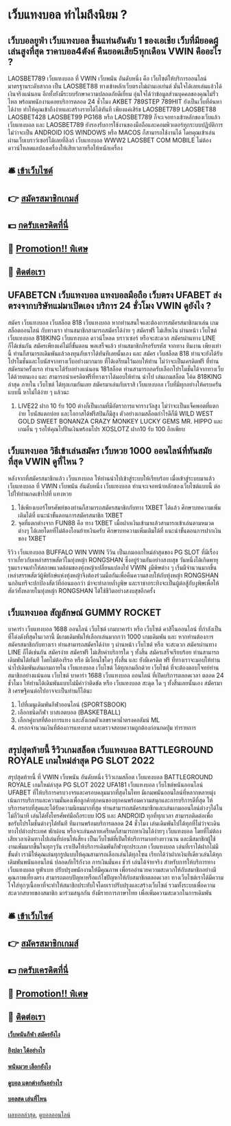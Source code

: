 # เว็บแทงบอล ทำไมถึงนิยม ?
## เว็บบอลยูฟ่า เว็บแทงบอล ขึ้นแท่นอันดับ 1 ของเอเชีย เว็บที่มียอดผู้เล่นสูงที่สุด ราคาบอล4ตังค์ คืนยอดเสีย5ทุกเดือน VWIN คืออะไร ?
LAOSBET789 เว็บแทงบอล ที่ VWIN เว็บพนัน อันดับหนึ่ง คือ เว็บไซต์ให้บริการออนไลน์มาตรฐานระดับสากล เป็น LAOSBET88 ทางเข้าหลักเว็บตรงไม่ผ่านเอเย่นต์ มั่นใจได้เลยเล่นแล้วได้เงินจริงแน่นอน อีกทั้งยังมีระบบรักษาความปลอดภัยดีเยี่ยม อุ่นใจได้ว่าข้อมูลส่วนบุคคลของคุณไม่รั่วไหล พร้อมพนักงานคอยบริการตลอด 24 ชั่วโมง AKBET 789STEP 789HIT ยังเป็นเว็บที่ค้นหาได้ง่าย ทำให้คุณเข้าถึงง่ายและสร้างรายได้ได้ทันที เพียงแค่เสิร์ช LAOSBET789 LAOSBET88 LAOSBET428 LAOSBET99 PG168 หรือ LAOSBET789 ก็จะเจอทางเข้าหลักของเว็บแล้ว เว็บแทงบอล และ LAOSBET789 ยังรองรับการใช้งานของมือถือและคอมพิวเตอร์ทุกระบบปฏิบัติการ ไม่ว่าจะเป็น ANDROID IOS WINDOWS หรือ MACOS ก็สามารถใช้งานได้ โดยคุณเข้าเล่นผ่านเว็บเบราว์เซอร์ได้เลยที่ลิงก์ เว็บแทงบอล WWW2 LAOSBET COM MOBILE ไม่ต้องดาวน์โหลดแอปลงเครื่องให้เสียเวลาหรือให้หนักเครื่อง

## 🛎 [เข้าเว็บไซต์](https://bit.ly/3SdLNi2)
## 👉 [สมัครสมาชิกเกมส์](https://bit.ly/3SdLNi2)
## 💵 [กดรับเครดิตที่นี่](https://bit.ly/3dyRKHj)
## 👑 [Promotion!! พิเศษ](https://bit.ly/3dyRKHj)
## 📱 [ติดต่อเรา](https://bit.ly/3dyRKHj)

## UFABETCN เว็บแทงบอล แทงบอลมือถือ เว็บตรง UFABET ส่งตรงจากบริษัทแม่มาเปิดเอง บริการ 24 ชั่วโมง VWIN ดูยังไง ?
สมัคร เว็บแทงบอล เว็บสล็อต 818 เว็บแทงบอล หากท่านสนใจและต้องการสมัครสมาชิกมาเล่น เกมสล็อตออนไลน์ กับทางเรา ท่านสมาชิกสามารถสมัครได้ง่าย ๆ สมัครฟรี ไม่เสียเงิน ผ่านหน้า เว็บไซต์ เว็บแทงบอล 818KING เว็บแทงบอล ดาวน์โหลด บราวเซอร์ หรือจะสะดวก สมัครผ่านทาง LINE ก็ได้เช่นกัน สมัครเพียงแค่ไม่กี่ขั้นตอน พอเสร็จแล้ว ท่านสมาชิกก็รอรับรหัส จากทาง ทีมงาน เพียงเท่านี้ ท่านก็สามารถเดิมพันแล้วลงทุนกับเราได้ทันทีเลยนั้นเอง และ สมัคร เว็บสล็อต 818 ท่านจะยังได้รับโปรโมชั่นและโบนัสจากทางเว็บอย่างมากมาย ที่ได้เตรียมไว้มอบให้ท่าน ไม่ว่าจะเป็นเครดิตฟรี ที่ท่านสมัครมาครั้งแรก ท่านจะได้รับอย่างแน่นอน 181สล็อต ท่านสามารถกดรับเลือกโปรโมชั่นได้จากทางเว็บได้ด้วยตนเอง และ สามารถนำเครดิตฟรีที่ทางเราได้มอบให้ท่าน นำไป เล่นเกมสล็อต โค้ด 818KING ล่าสุด ภายใน เว็บไซต์ ได้ทุกเกมกันเลย สมัครมาเล่นกับเราสิ เว็บแทงบอล เว็บที่มีทุกอย่างให้ครบครันแบบนี้ หาไม่ได้ง่าย ๆ แล้วนะ
1. LIVE22 ฝาก 10 รับ 100 ต่างก็เป็นเกมที่มีอัตราการแจกรางวัลสูง ไม่ว่าจะเป็นแจ็คพอตที่แตกง่าย โบนัสแตกบ่อย และโอกาสได้ฟรีสปินก็มีสูง ตัวอย่างเกมสล็อตกำไรดีก็มี WILD WEST GOLD SWEET BONANZA CRAZY MONKEY LUCKY GEMS MR. HIPPO และเกมอื่น ๆ รอให้คุณไปปั่นเงินพร้อมโปร XOSLOTZ ฝาก10 รับ 100 อีกเพียบ

## เว็บแทงบอล วิธีเข้าเล่นสมัคร เว็บหวย 1000 ออนไลน์ที่ทันสมัยที่สุด VWIN ดูที่ไหน ?
หลังจากที่สมัครสมาชิกแล้ว เว็บแทงบอล ให้ท่านนำไปเข้าสู่ระบบให้เรียบร้อย เมื่อเข้าสู่ระบบมาแล้ว เว็บแทงบอล ที่ VWIN เว็บพนัน อันดับหนึ่ง เว็บแทงบอล ท่านจะเจอหน้าหลักของเว็บไซต์แบบนี้ ต่อไปให้ท่านกดเข้าไปที่ แทงหวย
1. ใช้เพียงเบอร์โทรศัพท์ของท่านก็สามารถสมัครสมาชิกกับทาง 1XBET ได้แล้ว ศึกษาบทความเพิ่มเติมได้ที่ แนะนำขั้นตอนการสมัครสมาชิก 1XBET
2. จุดที่แตกต่างจาก FUN88 คือ ทาง 1XBET เมื่อฝากเงินเข้ามาแล้วสามารถเข้าเล่นตามหมวดต่างๆ ได้เลยโดยที่ไม่ต้องโอนย้ายเงินครับ ศึกษาบทความเพิ่มเติมได้ที่ แนะนำขั้นตอนการฝากเงินของ 1XBET

รีวิว เว็บแทงบอล BUFFALO WIN VWIN วีวิน เป็นเกมออกใหม่ล่าสุดของ PG SLOT ที่มีเรื่องราวเกี่ยวกับเหล่าสรรพสัตว์ในทุ่งหญ้า RONGSHAN ซึ่งอยู่ร่วมกันอย่างสงบสุข วันหนึ่งได้เกิดพายุรุนแรงจนทำให้สภาพแวดล้อมของทุ่งหญ้าเปลี่ยนแปลงไป VWIN งูมีพิษต่าง ๆ เริ่มมีจำนวนมากขึ้น เหล่าสรรพสัตว์ผู้พิทักษ์แห่งทุ่งหญ้าจึงต้องร่วมมือกันเพื่อคืนความสงบให้กับทุ่งหญ้า RONGSHAN นกอินทรีจะปกป้องสัตว์ที่อ่อนแอกว่า ม้าจะทำลายถ้ำงูพิษ และราชากระทิงจะเป็นผู้ต่อสู้กับงูพิษเพื่อให้สัตว์ทั้งหลายในทุ่งหญ้า RONGSHAN ได้ใช้ชีวิตอย่างสงบสุขอีกครั้ง

## เว็บแทงบอล สัญลักษณ์ GUMMY ROCKET
บาคาร่า เว็บแทงบอล 1688 ออนไลน์ เว็บไซต์ เกมบาคาร่า หรือ เว็บไซต์ คาสิโนออนไลน์ ที่กำลังเป็นที่โด่งดังที่สุดในเวลานี้ มีเกมเดิมพันให้เลือกเล่นมากกว่า 1000 เกมเดิมพัน และ หากท่านต้องการสมัครสมาชิกกับทางเรา ท่านสามารถสมัครได้ง่าย ๆ ผ่านหน้า เว็บไซต์ หรือ จะสะดวก สมัครผ่านทาง LINE ก็ได้เช่นกัน สมัครง่าย สมัครฟรี ไม่เสียค่าบริการใด ๆ ทั้งสิ้น สมัครเสร็จเรียบร้อย ท่านสามารถ เดิมพันได้ทันที โดยไม่ต้องรีรอ หรือ มีเงื่อนไขใดๆ ทั้งสิ้น และ ยังมีเครดิต ฟรี ที่ทางเราจะมอบให้ท่านนำไปเดิมพันเล่นเกมภายใน เว็บแทงบอล เว็บไซต์ ได้ทุกเกมอีกด้วย เว็บไซต์ ที่จะต้องตอบโจทย์ท่านสมาชิกอย่างแน่นอน เว็บไซต์ บาคาร่า 1688 เว็บแทงบอล ออนไลน์ ที่เปิดบริการตลอดเวลา ตลอด 24 ชั่วโมง ให้ท่านได้เดิมพันแบบไม่มีคำว่าติดขัด หรือ เว็บแทงบอล สะดุด ใด ๆ ทั้งสิ้นเลยนั้นเอง สมัครมาสิ เศรษฐีคนต่อไปอาจจะเป็นท่านก็ได้นะ
1. ไปที่เมนูเดิมพันกีฬาออนไลน์ (SPORTSBOOK)
2. เลือกชนิดกีฬา บาสเกตบอล (BASKETBALL)
3. เลือกคู่บาสที่ต้องการแทง และสังเกตตัวเลขราคาน้ำตรงคอลัมน์ ML
4. กรอกจำนวนเงินที่ต้องการแทงบาส และตรวจสอบความถูกต้องก่อนกดปุ่ม ทำรายการ

## สรุปสุดท้ายนี้ รีวิวเกมสล็อต เว็บแทงบอล BATTLEGROUND ROYALE เกมใหม่ล่าสุด PG SLOT 2022
สรุปสุดท้ายนี้ ที่ VWIN เว็บพนัน อันดับหนึ่ง รีวิวเกมสล็อต เว็บแทงบอล BATTLEGROUND ROYALE เกมใหม่ล่าสุด PG SLOT 2022 UFA181 เว็บแทงบอล เว็บไซต์พนันออนไลน์ UFABET ที่ให้บริการครบวงจรและครอบคลุมมากที่สุดในไทย มีเกมพนันออนไลน์ที่หลากหลายมุ่งเน้นการบริการและความมั่นคงเพื่อลูกค้าทุกคนของทุกคนพร้อมความสนุกและการบริการดีที่สุด ให้บริการครบที่สุดและได้รับความนิยมมากที่สุด ท่านสามารถสมัครสมาชิกและเล่นเกมออนไลน์ต่างๆได้ในไม่กี่วินาที เล่นได้ทั้งโทรศัพท์มือถือระบบ IOS และ ANDROID ทุกที่ทุกเวลา สามารถติดต่อเพื่อขอรับโปรโมชั่นต่างๆได้ทันที ทีมงานพร้อมบริการตลอด 24 ชั่วโมง เล่นเดิมพันไปได้ทุกที่ไม่ว่าจะเดินทางไปต่างประเทศ พักผ่อน หรือจะเล่นคลายเครียดก็สามารถหาเงินได้ง่ายๆ เว็บแทงบอล โดยที่ไม่ต้องเสียเวลาเดินทางไปเล่นที่บ่อนให้เสี่ยง เป็นเว็บไซต์ที่เปิดให้บริการมาอย่างยาวนาน และมีสมาชิกผู้ใช้งานเพิ่มมากขึ้นในทุกๆวัน เราเปิดให้บริการเดิมพันกีฬาทุกประเภท เว็บแทงบอล เล่นที่เราได้ฝากไม่มีขั้นต่ำ เรามีให้คุณเล่นทุกรูปแบบให้คุณสามารถเลือกเล่นได้ทุกโซน เรียกได้ว่าฝากเงินทีเดียวเล่นได้ทุกเดิมพันพนันออนไลน์ ปลอดภัยไร้กังวล การเงินมั่นคง ชัวร์ เล่นได้จ่ายจริง สำหรับการให้บริการทาง เว็บแทงบอล ยูฟ่าเบท ปรับปรุงพนักงานให้มีคุณภาพ เพื่อรออำนวยความสะดวกให้กับสมาชิกอย่างมีคุณภาพเที่ยงตรง สามารถตอบปัญหาหรือแก้ไขปัญหาให้กับสมาชิกตลอดเวลา ทางเว็บไซต์เราได้มีความใจใส่ทุกๆเนื้อหาที่จะทำให้สมาชิกประทับใจโดยเราปรับปรุงและสร้างเว็บไซต์ รวมทั้งระบบเพื่อความสะดวกสบายของสมาชิก มาร่วมสนุกกัน ยังมีรายการภาษาไทย เพื่อเพิ่มความสะดวกในการเดิมพัน

## 🛎 [เข้าเว็บไซต์](https://bit.ly/3SdLNi2)
## 👉 [สมัครสมาชิกเกมส์](https://bit.ly/3SdLNi2)
## 💵 [กดรับเครดิตที่นี่](https://bit.ly/3dyRKHj)
## 👑 [Promotion!! พิเศษ](https://bit.ly/3dyRKHj)
## 📱 [ติดต่อเรา](https://bit.ly/3dyRKHj)

#### [เว็บพนันกีฬา สมัครยังไง](https://atom.io/themes/เว็บพนันกีฬา%20สมัครยังไง)
#### [ยิงปลา ได้อย่างไร](https://atom.io/themes/ยิงปลา%20ได้อย่างไร)
#### [พนันมวย เลือกยังไง](https://atom.io/themes/พนันมวย%20เลือกยังไง)
#### [ดูบอล แตกต่างกันอย่างไร](https://atom.io/themes/ดูบอล%20แตกต่างกันอย่างไร)
#### [บอลสด เล่นที่ไหน](https://atom.io/themes/บอลสด%20เล่นที่ไหน)

[ผลบอลล่าสุด](https://siamsport.tv "ผลบอลล่าสุด"), [ดูบอลออนไลน์](https://siamsport.tv/ดูบอลสด "ดูบอลออนไลน์")